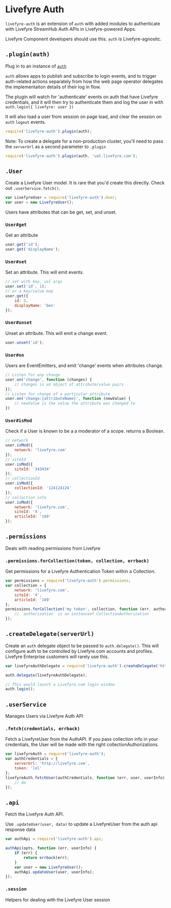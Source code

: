 # Livefyre Auth

`livefyre-auth` is an extension of `auth` with added modules to authenticate with Livefyre StreamHub Auth APIs in Livefyre-powered Apps.

Livefyre Component developers should use this. `auth` is Livefyre-agnositc.

## `.plugin(auth)`

Plug in to an instance of [`auth`](https://github.com/Livefyre/auth)

`auth` allows apps to publish and subscribe to login events, and to trigger
auth-related actions separately from how the web page operator delegates the
implementaiton details of their log in flow.

The plugin will watch for 'authenticate' events on auth that have Livefyre
credentials, and it will then try to authenticate them and log the user in with
`auth.login({ livefyre: user })`

It will also load a user from session on page load, and clear the session
on `auth` `logout` events.

```javascript
require('livefyre-auth').plugin(auth);
```

Note: To create a delegate for a non-production cluster, you'll need to pass the
`serverUrl` as a second parameter to `.plugin`

```javascript
require('livefyre-auth').plugin(auth, 'uat.livefyre.com');
```

## `.User`

Create a Livefyre User model. It is rare that you'd create this directly.
Check out `.userService.fetch()`.

```javascript
var LivefyreUser = require('livefyre-auth').User;
var user = new LivefyreUser();
```

Users have attributes that can be get, set, and unset.

### `User#get`

Get an attribute

```javascript
user.get('id');
user.get('displayName');
```

### `User#set`

Set an attribute. This will emit events.

```javascript
// set with key, val args
user.set('id', 1);
// or a key/value map
user.get({
    id: 2,
    displayName: 'ben'
});
```

### `User#unset`

Unset an attribute. This will emit a change event.

```javascript
user.unset('id');
```

### `User#on`

Users are EventEmitters, and emit 'change' events when attributes change.

```javascript
// Listen for any change
user.on('change', function (changes) {
    // changes is an object of attribute/value pairs
});
// Listen for change of a particular attribute
user.on('change:{attributeName}', function (newValue) {
    // newValue is the value the attribute was changed to    
})
```

### `User#isMod`

Check if a User is known to be a a moderator of a scope.
returns a Boolean.

```javascript
// network
user.isMod({
    network: 'livefyre.com'
});
// siteId
user.isMod({
    siteId: '343434'
});
// collectionId
user.isMod({
    collectionId: '124124124'
});
// collection info
user.isMod({
    network: 'livefyre.com',
    siteId: '4',
    articleId: '169'
});
```

## `.permissions`

Deals with reading permissions from Livefyre

### `.permissions.forCollection(token, collection, errback)`

Get permissions for a Livefyre Authentication Token within a Collection.

```javascript
var permissions = require('livefyre-auth').permissions;
var collection = {
    network: 'livefyre.com',
    siteId: '4',
    articleId: '169'
};
permissions.forCollection('my token', collection, function (err, authorization) {
    // `authorization` is an instanceof CollectionAuthorization
});
```

## `.createDelegate(serverUrl)`

Create an `auth` delegate object to be passed to `auth.delegate()`.
This will configure auth to be controlled by Livefyre.com accounts and profiles.
Livefyre Enterprise customers will rarely use this.

```javascript
var livefyreAuthDelegate = require('livefyre-auth').createDelegate('http://livefyre.com');

auth.delegate(livefyreAuthDelegate);

// This would launch a Livefyre.com login window
auth.login();
```

## `.userService`

Manages Users via Livefyre Auth API

### `.fetch(credentials, errback)`

Fetch a LivefyreUser from the AuthAPI. If you pass collection info in your
credentials, the User will be made with the right collectionAuthorizations.

```javascript
var livefyreAuth = require('livefyre-auth');
var authCredentials = {
    serverUrl: 'http://livefyre.com',
    token: 'lol'
};
livefyreAuth.fetchUser(authCredentials, function (err, user, userInfo) {
    // do
});
```

## `.api`

Fetch the Livefyre Auth API.

Use `.updateUser(user, data)` to update a LivefyreUser
from the auth api response data

```javascript
var authApi = require('livefyre-auth').api;

authApi(opts, function (err, userInfo) {
    if (err) {
        return errback(err);
    }
    var user = new LivefyreUser();
    authApi.updateUser(user, userInfo);
});
```

### `.session`

Helpers for dealing with the Livefyre User session

